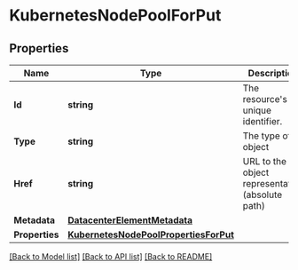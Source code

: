 # KubernetesNodePoolForPut

## Properties

Name | Type | Description | Notes
------------ | ------------- | ------------- | -------------
**Id** | **string** | The resource&#39;s unique identifier. | [optional] [readonly] 
**Type** | **string** | The type of object | [optional] [readonly] 
**Href** | **string** | URL to the object representation (absolute path) | [optional] [readonly] 
**Metadata** | [**DatacenterElementMetadata**](DatacenterElementMetadata.md) |  | [optional] 
**Properties** | [**KubernetesNodePoolPropertiesForPut**](KubernetesNodePoolPropertiesForPut.md) |  | 

[[Back to Model list]](../README.md#documentation-for-models) [[Back to API list]](../README.md#documentation-for-api-endpoints) [[Back to README]](../README.md)


